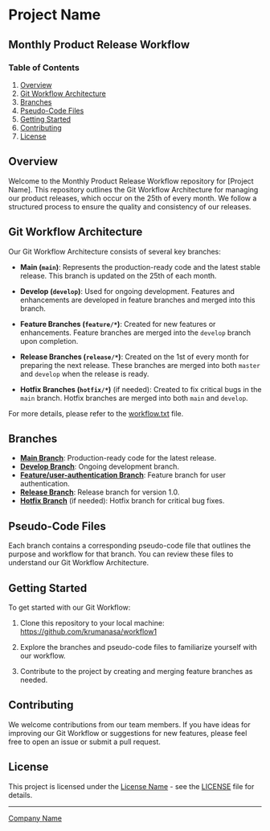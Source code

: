 # Project Name

## Monthly Product Release Workflow

### Table of Contents
1. [Overview](#overview)
2. [Git Workflow Architecture](#git-workflow-architecture)
3. [Branches](#branches)
4. [Pseudo-Code Files](#pseudo-code-files)
5. [Getting Started](#getting-started)
6. [Contributing](#contributing)
7. [License](#license)

## Overview

Welcome to the Monthly Product Release Workflow repository for [Project Name]. This repository outlines the Git Workflow Architecture for managing our product releases, which occur on the 25th of every month. We follow a structured process to ensure the quality and consistency of our releases.

## Git Workflow Architecture

Our Git Workflow Architecture consists of several key branches:

- **Main (`main`)**: Represents the production-ready code and the latest stable release. This branch is updated on the 25th of each month.

- **Develop (`develop`)**: Used for ongoing development. Features and enhancements are developed in feature branches and merged into this branch.

- **Feature Branches (`feature/*`)**: Created for new features or enhancements. Feature branches are merged into the `develop` branch upon completion.

- **Release Branches (`release/*`)**: Created on the 1st of every month for preparing the next release. These branches are merged into both `master` and `develop` when the release is ready.

- **Hotfix Branches (`hotfix/*`)** (if needed): Created to fix critical bugs in the `main` branch. Hotfix branches are merged into both `main` and `develop`.

For more details, please refer to the [workflow.txt](./workflow.txt) file.

## Branches

- [**Main Branch**](./main.txt): Production-ready code for the latest release.
- [**Develop Branch**](./develop.txt): Ongoing development branch.
- [**Feature/user-authentication Branch**](./feature.txt): Feature branch for user authentication.
- [**Release Branch**](./release.txt): Release branch for version 1.0.
- [**Hotfix Branch**](./hotfix.txt) (if needed): Hotfix branch for critical bug fixes.

## Pseudo-Code Files

Each branch contains a corresponding pseudo-code file that outlines the purpose and workflow for that branch. You can review these files to understand our Git Workflow Architecture.

## Getting Started

To get started with our Git Workflow:

1. Clone this repository to your local machine:
https://github.com/krumanasa/workflow1

2. Explore the branches and pseudo-code files to familiarize yourself with our workflow.

3. Contribute to the project by creating and merging feature branches as needed.

## Contributing

We welcome contributions from our team members. If you have ideas for improving our Git Workflow or suggestions for new features, please feel free to open an issue or submit a pull request.

## License

This project is licensed under the [License Name](LICENSE) - see the [LICENSE](LICENSE) file for details.

---
[Company Name](https://www.example.com)
